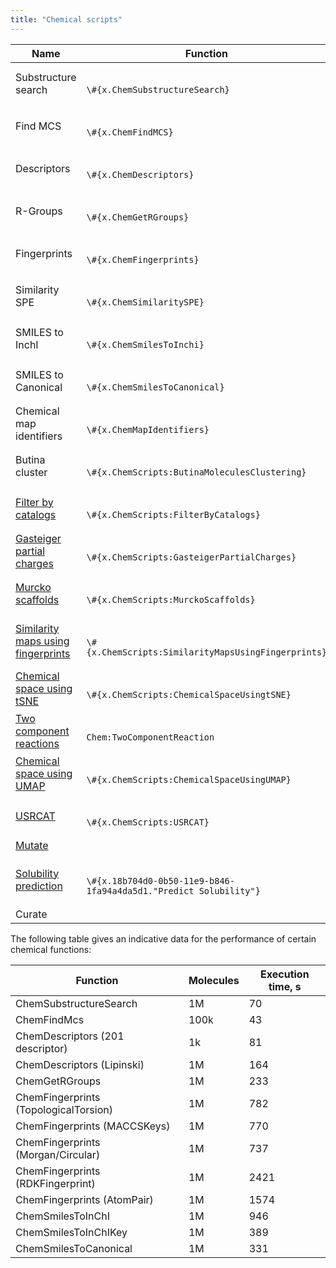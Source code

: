 ```yaml
---
title: "Chemical scripts"
---
```


| Name                               | Function                  |
|------------------------------------|---------------------------|
| Substructure search                |<br /><pre>`\#{x.ChemSubstructureSearch}`</pre>|
| Find MCS                           |<br /><pre>`\#{x.ChemFindMCS}`</pre> |
| Descriptors                        |<br /><pre>`\#{x.ChemDescriptors}`</pre> |
| R-Groups                           |<br /><pre>`\#{x.ChemGetRGroups}`</pre> |
| Fingerprints                       |<br /><pre>`\#{x.ChemFingerprints}`</pre> |
| Similarity SPE                     |<br /><pre>`\#{x.ChemSimilaritySPE}`</pre> |
| SMILES to InchI                    |<br /><pre>`\#{x.ChemSmilesToInchi}`</pre> |
| SMILES to Canonical                |<br /><pre>`\#{x.ChemSmilesToCanonical}`</pre> |
| Chemical map identifiers           |<br /><pre>`\#{x.ChemMapIdentifiers}`</pre> |
| Butina cluster                     |<br /><pre>`\#{x.ChemScripts:ButinaMoleculesClustering}`</pre> |
| [Filter by catalogs](filter-catalogs.md)                 |<br /><pre>`\#{x.ChemScripts:FilterByCatalogs}`</pre> |
| [Gasteiger partial charges](gasteiger-charges.md)          |<br /><pre>`\#{x.ChemScripts:GasteigerPartialCharges}`</pre> |
| [Murcko scaffolds](murcko-scaffolds.md)                   |<br /><pre>`\#{x.ChemScripts:MurckoScaffolds}`</pre>|
| [Similarity maps using fingerprints](sim-maps.md) |<br /><pre>`\#{x.ChemScripts:SimilarityMapsUsingFingerprints}`</pre> |
| [Chemical space using tSNE](tsne.md)          |<br /><pre>`\#{x.ChemScripts:ChemicalSpaceUsingtSNE}`</pre> |
| [Two component reactions](reactions.md)           |<br /><pre>`Chem:TwoComponentReaction`</pre> |
| [Chemical space using UMAP](umap.md)          |<br /><pre>`\#{x.ChemScripts:ChemicalSpaceUsingUMAP}`</pre> |
| [USRCAT](usrcat.md)                |<br /><pre>`\#{x.ChemScripts:USRCAT}`</pre> |
| [Mutate](mutate.md)                            ||
| [Solubility prediction](solubility-prediction.md)             |<br /><pre>`\#{x.18b704d0-0b50-11e9-b846-1fa94a4da5d1."Predict Solubility"}`</pre>|
| Curate                             ||

The following table gives an indicative data for the performance of certain chemical functions:

| Function                              | Molecules | Execution time, s |
|---------------------------------------|-----------|-------------------|
| ChemSubstructureSearch                | 1M        | 70                |
| ChemFindMcs                           | 100k      | 43                |
| ChemDescriptors (201 descriptor)      | 1k        | 81                |
| ChemDescriptors (Lipinski)            | 1M        | 164               |
| ChemGetRGroups                        | 1M        | 233               |
| ChemFingerprints (TopologicalTorsion) | 1M        | 782               |
| ChemFingerprints (MACCSKeys)          | 1M        | 770               |
| ChemFingerprints (Morgan/Circular)    | 1M        | 737               |
| ChemFingerprints (RDKFingerprint)     | 1M        | 2421              |
| ChemFingerprints (AtomPair)           | 1M        | 1574              |
| ChemSmilesToInChI                     | 1M        | 946               |
| ChemSmilesToInChIKey                  | 1M        | 389               |
| ChemSmilesToCanonical                 | 1M        | 331               |
